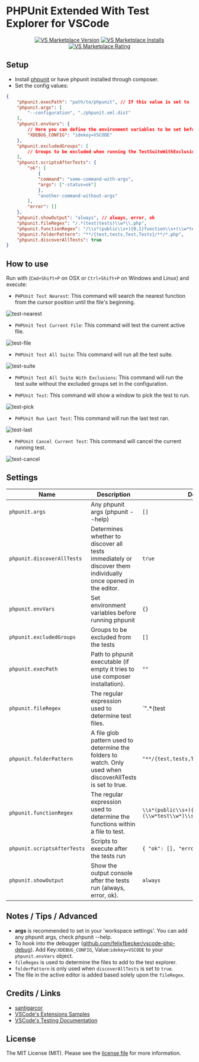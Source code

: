 # PHPUnit Extended With Test Explorer for VSCode

<p align="center">
  <a href="https://marketplace.visualstudio.com/items?itemName=RobertOstermann.phpunit-extended-test-explorer"><img src="https://vsmarketplacebadge.apphb.com/version-short/RobertOstermann.phpunit-extended-test-explorer.svg" alt="VS Marketplace Version"></a>
  <a href="https://marketplace.visualstudio.com/items?itemName=RobertOstermann.phpunit-extended-test-explorer"><img src="https://vsmarketplacebadge.apphb.com/installs-short/RobertOstermann.phpunit-extended-test-explorer.svg" alt="VS Marketplace Installs"></a>
  <a href="https://marketplace.visualstudio.com/items?itemName=RobertOstermann.phpunit-extended-test-explorer"><img src="https://vsmarketplacebadge.apphb.com/rating-short/RobertOstermann.phpunit-extended-test-explorer.svg" alt="VS Marketplace Rating"></a>
</p>

## Setup

- Install [phpunit](https://phpunit.de/) or have phpunit installed through composer.
- Set the config values:

```JSON
{
    "phpunit.execPath": "path/to/phpunit", // If this value is set to '' it will try to use the composer phpunit installation.
    "phpunit.args": [
        "--configuration", "./phpunit.xml.dist"
    ],
    "phpunit.envVars": {
        // Here you can define the environment variables to be set before executing phpunit
        "XDEBUG_CONFIG": "idekey=VSCODE"
    },
    "phpunit.excludedGroups": [
        // Groups to be excluded when running the TestSuiteWithExclusions command
    ],
    "phpunit.scriptsAfterTests": {
        "ok": [
            {
            "command": "some-command-with-args",
            "args": ["-status=ok"]
            },
            "another-command-without-args"
        ],
        "error": []
    },
    "phpunit.showOutput": "always", // always, error, ok
    "phpunit.fileRegex": "/.*(test|tests)\\w*\\.php",
    "phpunit.functionRegex": "/\\s*(public\\s+){0,1}function\\s+(\\w*test\\w*)\\s*\\(",
    "phpunit.folderPattern": "**/{test,tests,Test,Tests}/**/*.php",
    "phpunit.discoverAllTests": true
}
```

## How to use

Run with (`Cmd+Shift+P` on OSX or `Ctrl+Shift+P` on Windows and Linux) and execute:

- `PHPUnit Test Nearest`: This command will search the nearest function from the cursor position until the file's beginning.

![test-nearest](images/test-nearest.gif)

- `PHPUnit Test Current File`: This command will test the current active file.

![test-file](images/test-file.gif)

- `PHPUnit Test All Suite`: This command will run all the test suite.

![test-suite](images/test-suite.gif)

- `PHPUnit Test All Suite With Exclusions`: This command will run the test suite without the excluded groups set in the configuration.

- `PHPUnit Test`: This command will show a window to pick the test to run.

![test-pick](images/test-pick.gif)

- `PHPUnit Run Last Test`: This command will run the last test ran.

![test-last](images/test-last.gif)

- `PHPUnit Cancel Current Test`: This command will cancel the current running test.

![test-cancel](images/test-cancel.gif)

## Settings

| Name                        | Description                                                                                                   | Default                                                  |
| --------------------------- | ------------------------------------------------------------------------------------------------------------- | -------------------------------------------------------- |
| `phpunit.args`              | Any phpunit args (phpunit --help)                                                                             | `[]`                                                     |
| `phpunit.discoverAllTests`  | Determines whether to discover all tests immediately or discover them individually once opened in the editor. | `true`                                                   |
| `phpunit.envVars`           | Set environment variables before running phpunit                                                              | `{}`                                                     |
| `phpunit.excludedGroups`    | Groups to be excluded from the tests                                                                          | `[]`                                                     |
| `phpunit.execPath`          | Path to phpunit executable (if empty it tries to use composer installation).                                  | `""`                                                     |
| `phpunit.fileRegex`         | The regular expression used to determine test files.                                                          | `".\*(test|tests)\\w\*\\.php"`                           |
| `phpunit.folderPattern`     | A file glob pattern used to determine the folders to watch. Only used when discoverAllTests is set to true.   | `"**/{test,tests,Test,Tests}/**/*.php"`                  |
| `phpunit.functionRegex`     | The regular expression used to determine the functions within a file to test.                                 | `\\s*(public\\s+){0,1}function\\s+(\\w*test\\w*)\\s*\\(` |
| `phpunit.scriptsAfterTests` | Scripts to execute after the tests run                                                                        | `{ "ok": [], "error": []}`                               |
| `phpunit.showOutput`        | Show the output console after the tests run (always, error, ok).                                              | `always`                                                 |

## Notes / Tips / Advanced

- **args** is recommended to set in your 'workspace settings'. You can add any phpunit args, check phpunit --help.
- To hook into the debugger ([github.com/felixfbecker/vscode-php-debug](https://github.com/felixfbecker/vscode-php-debug)). Add Key:`XDEBUG_CONFIG`, Value:`idekey=VSCODE` to your `phpunit.envVars` object.
- `fileRegex` is used to determine the files to add to the test explorer.
- `folderPattern` is only used when `discoverAllTests` is set to `true`.
- The file in the active editor is added based solely upon the `fileRegex`.

## Credits / Links

- [santigarcor](https://github.com/santigarcor/vscode-phpunit-extended)
- [VSCode's Extensions Samples](https://github.com/microsoft/vscode-extension-samples/tree/main/test-provider-sample)
- [VSCode's Testing Documentation](https://code.visualstudio.com/api/extension-guides/testing)

## License

The MIT License (MIT). Please see the [license file](LICENSE.md) for more information.
